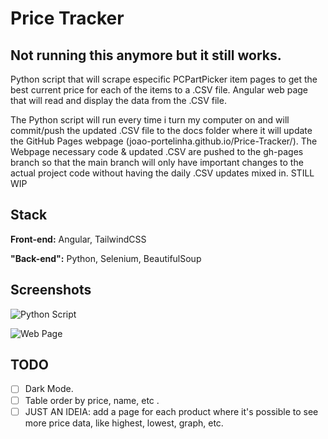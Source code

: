 
# Price Tracker

## Not running this anymore but it still works.

Python script that will scrape especific PCPartPicker item pages to get the best current price for each of the items to a .CSV file. Angular web page that will read and display the data from the .CSV file.

The Python script will run every time i turn my computer on and will commit/push the updated .CSV file to the docs folder where it will update the GitHub Pages webpage (joao-portelinha.github.io/Price-Tracker/). The Webpage necessary code & updated .CSV are pushed to the gh-pages branch so that the main branch will only have important changes to the actual project code without having the daily .CSV updates mixed in.
STILL WIP


## Stack

**Front-end:** Angular, TailwindCSS

**"Back-end":** Python, Selenium, BeautifulSoup


## Screenshots
![Python Script](https://i.ibb.co/1RBrrdT/Captura-de-ecr-2024-04-28-142400.png)

![Web Page](https://i.ibb.co/VvmBp8W/Captura-de-ecr-2024-04-28-142431.png)

## TODO  

- [ ] Dark Mode.  
- [ ] Table order by price, name, etc .  
- [ ] JUST AN IDEIA: add a page for each product where it's possible to see more price data, like highest, lowest, graph, etc.
